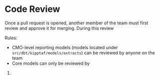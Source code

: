 # Code Review

Once a pull request is opened, another member of the team must first review and
approve it for merging. During this review

Rules:

- CMO-level reporting models (models located under
  `src/dbt/kipptaf/models/extracts`) can be reviewed by anyone on the team
- Core models can only be reviewed by

1.

<!-- https://github.com/google/eng-practices/blob/master/review/index.md#what-do-code-reviewers-look-for-look_for -->
<!-- This chapter is from “Don't Know JS Yet (2nd Edition)” by Simpson.
The book is licensed under the BY-NC-ND 4.0 license.
© 2019-2022 Kyle Simpson. -->
